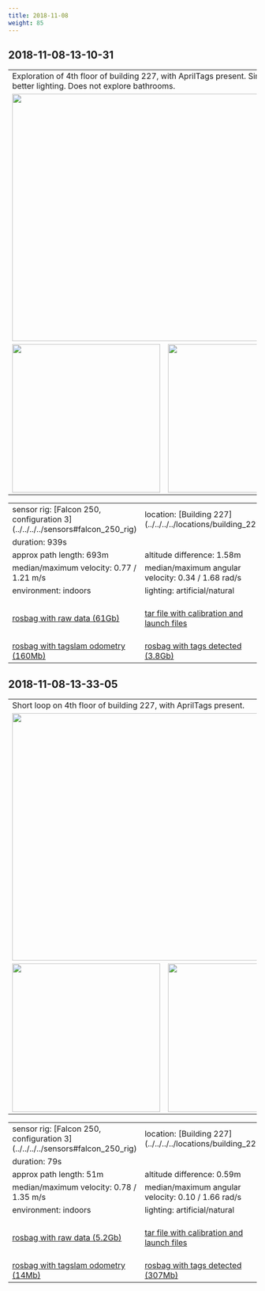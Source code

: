 ```yaml
---
title: 2018-11-08
weight: 85
---
```

## 2018-11-08-13-10-31
<a name="2018-11-08-13-10-31"></a>
<a name="top_floor"></a>
<table>
<tr>
<td colspan="3">Exploration of 4th floor of building 227, with AprilTags present. Similar to sequence <a href="../../2018-10-25/2018-10-25/#top_floor_seq">2018-10-25-18-11-30</a>, but with better lighting. Does not explore bathrooms.</td>
</tr>
<tr>
<td colspan="3"><a href="{{< host >}}/ovc/2018-11-08/13-10-31/2018-11-08-13-10-31.mp4"><img src="../2018-11-08-13-10-31_video.jpg" width="500"/></a></td>
</tr>
<tr>
<td><img src="../2018-11-08-13-10-31_top_down.png" height="300"/></td>
<td><img src="../2018-11-08-13-10-31_at_angle.png" height="300"/></td>
<td><img src="../2018-11-08-13-10-31_close_up.png" height="300"/></td>
</tr>
</table>
<table>
<tr>
<td>sensor rig: [Falcon 250, configuration 3](../../../../sensors#falcon_250_rig)</td>
<td>location: [Building 227](../../../../locations/building_227)</td>
</tr>
<tr><td>duration: 939s</td></tr>
<tr><td>approx path length: 693m</td><td>altitude difference: 1.58m</td></tr>
<tr>
<td>median/maximum velocity: 0.77 / 1.21 m/s</td>
<td>median/maximum angular velocity: 0.34 / 1.68 rad/s</td>
</tr>
<tr>
<td>environment: indoors</td><td>lighting: artificial/natural</td><td>tags: yes</td>
</tr>
<tr>
<td>
<a href="{{< host >}}/ovc/2018-11-08/13-10-31/2018-11-08-13-10-31.bag">rosbag with raw data (61Gb)</a>
</td>
<td>
<a href="{{< host >}}/ovc/2018-11-08/13-10-31/launch_and_calib_files.tar">tar file with calibration and launch files</a>
</td>
<td>
<a href="{{< host >}}/ovc/2018-11-08/13-10-31/2018-11-08-13-10-31_odom.bag">rosbag with odometry (155Mb)</a>
</td>
</tr>
<tr>
<td>
<a href="{{< host >}}/ovc/2018-11-08/13-10-31/2018-11-08-13-10-31_tagslam.bag">rosbag with tagslam odometry (160Mb)</a>
</td>
<td>
<a href="{{< host >}}/ovc/2018-11-08/13-10-31/2018-11-08-13-10-31_tags.bag">rosbag with tags detected (3.8Gb)</a>
</td>
</tr>
</table>

## 2018-11-08-13-33-05
<a name="2018-11-08-13-33-05"></a>
<a name="top_floor"></a>
<table>
<tr>
<td colspan="3">Short loop on 4th floor of building 227, with AprilTags present.</td>
</tr>
<tr>
<td colspan="3"><a href="{{< host >}}/ovc/2018-11-08/13-33-05/2018-11-08-13-33-05.mp4"><img src="../2018-11-08-13-33-05_video.jpg" width="500"/></a></td>
</tr>
<tr>
<td><img src="../2018-11-08-13-33-05_top_down.png" height="300"/></td>
<td><img src="../2018-11-08-13-33-05_at_angle.png" height="300"/></td>
<td><img src="../2018-11-08-13-33-05_close_up.png" height="300"/></td>
</tr>
</table>
<table>
<tr>
<td>sensor rig: [Falcon 250, configuration 3](../../../../sensors#falcon_250_rig)</td>
<td>location: [Building 227](../../../../locations/building_227)</td>
</tr>
<tr><td>duration: 79s</td></tr>
<tr><td>approx path length: 51m</td><td>altitude difference: 0.59m</td></tr>
<tr>
<td>median/maximum velocity: 0.78 / 1.35 m/s</td>
<td>median/maximum angular velocity: 0.10 / 1.66 rad/s</td>
</tr>
<tr>
<td>environment: indoors</td><td>lighting: artificial/natural</td><td>tags: yes</td>
</tr>
<tr>
<td>
<a href="{{< host >}}/ovc/2018-11-08/13-33-05/2018-11-08-13-33-05.bag">rosbag with raw data (5.2Gb)</a>
</td>
<td>
<a href="{{< host >}}/ovc/2018-11-08/13-33-05/launch_and_calib_files.tar">tar file with calibration and launch files</a>
</td>
<td>
<a href="{{< host >}}/ovc/2018-11-08/13-33-05/2018-11-08-13-33-05_odom.bag">rosbag with odometry (13Mb)</a>
</td>
</tr>
<tr>
<td>
<a href="{{< host >}}/ovc/2018-11-08/13-33-05/2018-11-08-13-33-05_tagslam.bag">rosbag with tagslam odometry (14Mb)</a>
</td>
<td>
<a href="{{< host >}}/ovc/2018-11-08/13-33-05/2018-11-08-13-33-05_tags.bag">rosbag with tags detected (307Mb)</a>
</td>
</tr>
</table>
